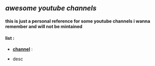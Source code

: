 ## _awesome youtube channels_

#### **this is just a personal reference for some youtube channels i wanna remember and will not be mintained**

#### list :

* [**channel**](link) :

 * desc
